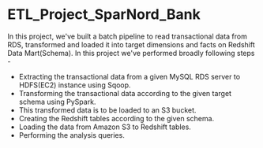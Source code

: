 # ETL_Project_SparNord_Bank
In this project, we've built a batch pipeline to read transactional data from RDS, transformed and loaded it into target dimensions and facts on Redshift Data Mart(Schema).
In this project we've performed broadly following steps -
- Extracting the transactional data from a given MySQL RDS server to HDFS(EC2) instance using Sqoop.
- Transforming the transactional data according to the given target schema using PySpark. 
- This transformed data is to be loaded to an S3 bucket.
- Creating the Redshift tables according to the given schema.
- Loading the data from Amazon S3 to Redshift tables.
- Performing the analysis queries.
